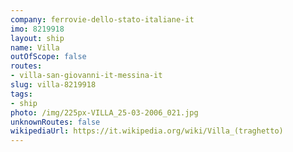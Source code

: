 ```yaml
---
company: ferrovie-dello-stato-italiane-it
imo: 8219918
layout: ship
name: Villa
outOfScope: false
routes:
- villa-san-giovanni-it-messina-it
slug: villa-8219918
tags:
- ship
photo: /img/225px-VILLA_25-03-2006_021.jpg
unknownRoutes: false
wikipediaUrl: https://it.wikipedia.org/wiki/Villa_(traghetto)
---
```


